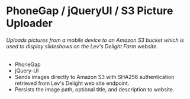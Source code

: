 PhoneGap / jQueryUI / S3 Picture Uploader
==========================
###### Uploads pictures from a mobile device to an Amazon S3 bucket which is used to display slideshows on the Lev's Delight Farm website.
* PhoneGap
* jQuery-UI
* Sends images directly to Amazon S3 with SHA256 authentication retrieved from Lev's Delight web site endpoint.
* Persists the image path, optional title, and description to website.
